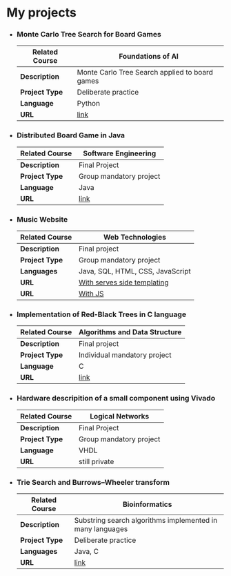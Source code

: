 # My projects
- ### Monte Carlo Tree Search for Board Games
  | **Related Course**  | Foundations of AI                          |
  | ------------------- | -------------------------------------------------------- |
  | **Description**     | Monte Carlo Tree Search applied to board games|
  | **Project Type**    | Deliberate practice                            |
  | **Language**        | Python                                               |
  | **URL**             | [link](https://github.com/giacomo-brunetta/Montecarlo-Tree-Search-Checkers) |

- ### Distributed Board Game in Java
    | **Related Course**  | Software Engineering                          |
  | ------------------- | -------------------------------------------------------- |
  | **Description**     | Final Project |
  | **Project Type**    | Group mandatory project                            |
  | **Language**        | Java                                               |
  | **URL**             | [link](https://github.com/Dudoleitor/IS23-AM09) |

- ### Music Website
  | **Related Course**  | Web Technologies                         |
  | ------------------- | -------------------------------------------------------- |
  | **Description**     | Final project  |
  | **Project Type**    | Group mandatory project  |
  | **Languages**        | Java, SQL, HTML, CSS, JavaScript  |
  | **URL**             | [With serves side templating](https://github.com/Mik-Ado/WIP_project_47) |
  | **URL**             | [With JS](https://github.com/Mik-Ado/WIP_project_47_JAVASCRIPT) |
  

- ### Implementation of Red-Black Trees in C language
  | **Related Course**  | Algorithms and Data Structure                           |
  | ------------------- | -------------------------------------------------------- |
  | **Description**     | Final project  |
  | **Project Type**    | Individual mandatory project                            |
  | **Language**        | C                                                      |
  | **URL**             | [link](https://github.com/giacomo-brunetta/Progetto_API_2022) |

  
- ### Hardware descripition of a small component using Vivado
    | **Related Course**  | Logical Networks                           |
  | ------------------- | -------------------------------------------------------- |
  | **Description**     | Final Project  |
  | **Project Type**    | Group mandatory project                            |
  | **Language**        | VHDL                                                |
  | **URL**             | still private |
  
- ### Trie Search and Burrows–Wheeler transform
  | **Related Course**  | Bioinformatics                          |
  | ------------------- | -------------------------------------------------------- |
  | **Description**     | Substring search algorithms implemented in many languages|
  | **Project Type**    | Deliberate practice                            |
  | **Languages**        | Java, C                                               |
  | **URL**             | [link](https://github.com/giacomo-brunetta/Substring_search) |



